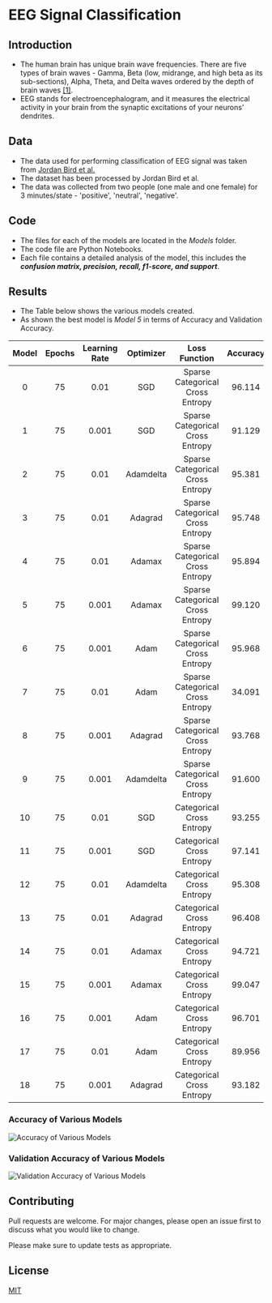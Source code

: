 # EEG Signal Classification

## Introduction

- The human brain has unique brain wave frequencies. There are five types of brain waves - Gamma, Beta (low, midrange, and high beta as its sub-sections), Alpha, Theta, and Delta waves ordered by the depth of brain waves [[1]](http://dx.doi.org/10.1109/ICDAMT.2018.8376536).
- EEG stands for electroencephalogram, and it measures the electrical activity in your brain from the synaptic excitations of your neurons’ dendrites.


## Data

- The data used for performing classification of EEG signal was taken from [Jordan Bird et al.](https://www.researchgate.net/publication/329403546_Mental_Emotional_Sentiment_Classification_with_an_EEG-based_Brain-machine_Interface)
- The dataset has been processed by Jordan Bird et al.
- The data was collected from two people (one male and one female) for 3 minutes/state - 'positive', 'neutral', 'negative'.

## Code
- The files for each of the models are located in the *Models* folder.
- The code file are Python Notebooks.
- Each file contains a detailed analysis of the model, this includes the ***confusion matrix, precision, recall, f1-score, and support***.

## Results

- The Table below shows the various models created.
- As shown the best model is *Model 5* in terms of Accuracy and Validation Accuracy.

| Model  | Epochs | Learning Rate | Optimizer |           Loss Function          | Accuracy | Val Accuracy |
|:------:|:------:|:-------------:|:---------:|:--------------------------------:|:--------:|:------------:|
|    0   |   75   |      0.01     |    SGD    | Sparse Categorical Cross Entropy |  96.114  |    97.067    |
|    1   |   75   |     0.001     |    SGD    | Sparse Categorical Cross Entropy |  91.129  |    92.669    |
|    2   |   75   |      0.01     | Adamdelta | Sparse Categorical Cross Entropy |  95.381  |    96.774    |
|    3   |   75   |      0.01     |  Adagrad  | Sparse Categorical Cross Entropy |  95.748  |    97.067    |
|    4   |   75   |      0.01     |   Adamax  | Sparse Categorical Cross Entropy |  95.894  |    96.774    |
|    5   |   75   |     0.001     |   Adamax  | Sparse Categorical Cross Entropy |  99.120  |    98.827    |
|    6   |   75   |     0.001     |    Adam   | Sparse Categorical Cross Entropy |  95.968  |    97.067    |
|    7   |   75   |      0.01     |    Adam   | Sparse Categorical Cross Entropy |  34.091  |    34.311    |
|    8   |   75   |     0.001     |  Adagrad  | Sparse Categorical Cross Entropy |  93.768  |    94.721    |
|    9   |   75   |     0.001     | Adamdelta | Sparse Categorical Cross Entropy |  91.600  |    93.260    |
|   10   |   75   |      0.01     |    SGD    |     Categorical Cross Entropy    |  93.255  |    93.255    |
|   11   |   75   |     0.001     |    SGD    |     Categorical Cross Entropy    |  97.141  |    97.067    |
|   12   |   75   |      0.01     | Adamdelta |     Categorical Cross Entropy    |  95.308  |    95.894    |
|   13   |   75   |      0.01     |  Adagrad  |     Categorical Cross Entropy    |  96.408  |    97.947    |
|   14   |   75   |      0.01     |   Adamax  |     Categorical Cross Entropy    |  94.721  |    94.721    |
|   15   |   75   |     0.001     |   Adamax  |     Categorical Cross Entropy    |  99.047  |    98.240    |
|   16   |   75   |     0.001     |    Adam   |     Categorical Cross Entropy    |  96.701  |    97.067    |
|   17   |   75   |      0.01     |    Adam   |     Categorical Cross Entropy    |  89.956  |    92.669    |
|   18   |   75   |     0.001     |  Adagrad  |     Categorical Cross Entropy    |  93.182  |    94.135    |


### Accuracy of Various Models

![Accuracy of Various Models](https://user-images.githubusercontent.com/79955028/127029438-a536182d-4611-4712-a362-1e45178e16bd.png)

### Validation Accuracy of Various Models

![Validation Accuracy of Various Models](https://user-images.githubusercontent.com/79955028/127029675-442b613f-2ded-41b8-b730-93e1a8952ccd.png)


## Contributing
Pull requests are welcome. For major changes, please open an issue first to discuss what you would like to change.

Please make sure to update tests as appropriate.

## License
[MIT](https://choosealicense.com/licenses/mit/)
